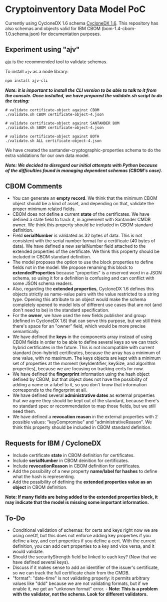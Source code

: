 # Cryptoinventory Data Model PoC

Currently using CycloneDX 1.6 schema [CycloneDX 1.6](https://github.com/CycloneDX/specification).
This repository has also schemas and objects valid for IBM CBOM (bom-1.4-cbom-1.0.schema.json) for documentation purposes.

## Experiment using "ajv"

[ajv](https://www.npmjs.com/package/ajv) is the recommended tool to validate schemas.

To install `ajv` as a node library:

```bash
npm install ajv-cli
```

***Note: it is important to install the CLI version to be able to talk to it from the console. Once installed, we have prepared the validate.sh script to do the testing:***

```
# validate certificate-object against CBOM 
./validate.sh CBOM certificate-object-4.json
 
# validate certificate-object against SANTANDER BOM 
./validate.sh SBOM certificate-object-4.json
 
# validate certificate-object against BOTH 
./validate.sh ALL certificate-object-4.json
```

We have created the santander-cryptographic-properties schema to do the extra validations for our own data model.

***Note: We decided to disregard our initial attempts with Python because of the difficulties found in managing dependent schemas (CBOM's case).***

## CBOM Comments

* You can generate an **empty record**. We think that the minimum CBOM object should be a kind of asset, and depending on that, validate the proper minimum related fields.
* CBOM does not define a current **state** of the certificates. We have defined a state field to track it, in agreement with Santander CMDB owner. We think this property should be included in CBOM standard definition.
* Field **serialNumber** is validated as 32 bytes of data. This is not consistent with the serial number format for a certificate (40 bytes of data). We have defined a new serialNumber field attached to the extended properties of the certificate. We think this property should be included in CBOM standard definition.
* The model proposes the option to use the block properties to define fields not in the model. We propose renaming this block to **extendedProperties** because "properties" is a reserved word in a JSON schema, so using it for a definition is confusing and can conflict with some JSON schema readers.
* Also, regarding the **extended properties**, CycloneDX 1.6 defines this objects strictly as name-value pairs with the value restricted to a string type. Opening this attribute to an object would make the schema completely opened to model lots of different use cases that are not (and don't need to be) in the standard specification.
* For the **owner**, we have used the new fields publisher and group (defined in CycloneDX 1.6) that can serve this purpose, but we still think there's space for an "owner" field, which would be more precise semantically.
* We have defined the **keys** in the components array instead of using CBOM fields in order to be able to define several keys so we can track hybrid certificates in the future. This is not incompatible with current standard (non-hybrid) certificates, because the array has a minimum of one value, with no maximum. The keys objects are kept with a minimum set of properties at the moment (keyIdentifier, keySize, and algorithm properties), because we are focusing on tracking certs for now.
* We have defined the **fingerprint** information using the hash object defined by CBOM, but that object does not have the possibility of adding a name or a label to it, so you don't know that information corresponds to the fingerprint at all.
* We have defined several **administrative dates** as external properties that we agree they should be kept out of the standard, because there's no standard spec or recommendation to map those fields, but we still need them.
* We have defined a **revocation reason** in the external properties with 2 possible values: "keyCompromise" and "administrativeReason". We think this property should be included in CBOM standard definition.

## Requests for IBM / CycloneDX

* Include certificate **state** in CBOM definition for certificates.
* Include **serialNumber** in CBOM deinition for certificates.
* Include **revocationReason** in CBOM definition for certificates.
* Add the possibility of a new property **name/label for hashes** to define what the hash is representing.
* Add the possibility of defining the **extended properties value as an object** in CBOM definition.

**Note: If many fields are being added to the extended properties block, it may indicate that the model is missing some important information.**

## To-Do

* Conditional validation of schemas: for certs and keys right now we are using oneOf, but this does not enforce adding key properties if you define a key, and cert properties if you define a cert. With the current definition, you can add cert properties to a key and vice versa, and it would validate.
* Should the securityStrength field be linked to each key? (Now that we have defined several keys).
* Discuss if it makes sense to add an identifier of the issuer's certificate, so we can track the full certificate chain from the CMDB.
* "format": "date-time" is not validating properly: it permits arbitrary values like "ddd" because we are not validating formats, but if we enable it, we get an "unknown format" error. - **Note: This is a problem with the validator, not the schema. Look for different validators.**

